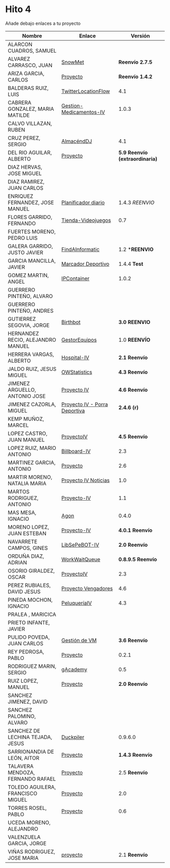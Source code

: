 # Hito 4

Añade debajo enlaces a tu proyecto

| Nombre | Enlace | Versión |
|--------|--------|---------|
| ALARCON CUADROS, SAMUEL| | |
| ALVAREZ CARRASCO, JUAN|[SnowMet](https://github.com/vaderrama/Proyecto-IV) |**Reenvío 2.7.5** |
| ARIZA GARCIA, CARLOS|[Proyecto](https://github.com/AGCarlos/IV_1819_Proyecto) | **Reenvío 1.4.2** |
| BALDERAS RUIZ, LUIS|[TwitterLocationFlow](https://github.com/luisbalru/TwitterLocationFlow) |4.1 |
| CABRERA GONZALEZ, MARIA MATILDE|[Gestion-Medicamentos-IV](https://github.com/mati3/Gestion-Medicamentos-IV)|1.0.3|
| CALVO VILLAZAN, RUBEN| | |
| CRUZ PEREZ, SERGIO|[AlmacéndDJ](https://github.com/SergioCruzPerez/InfraestructuraVirtual) |4.1 |
| DEL RIO AGUILAR, ALBERTO| [Proyecto](https://github.com/berbus/proyectoIV) | **5.9 Reenvío (extraordinaria)** |
| DIAZ HERVAS, JOSE MIGUEL| | |
| DIAZ RAMIREZ, JUAN CARLOS| | |
| ENRIQUEZ FERNANDEZ, JOSE MANUEL| [Planificador diario](https://github.com/jomaenfe/Planificador_diario-IV1819) | 1.4.3 *REENVIO* |
| FLORES GARRIDO, FERNANDO| [Tienda-Videojuegos](https://github.com/FFGFER/Proyecto-IV) | 0.7  |
| FUERTES MORENO, PEDRO LUIS| | |
| GALERA GARRIDO, JUSTO JAVIER| [FindAInformatic](https://github.com/JotaGalera/FindAInformatic) | 1.2 ***REENVIO** |
| GARCIA MANCILLA, JAVIER|[Marcador Deportivo](https://github.com/JaviMancilla/MarcadorDeportivo_IV1819)| 1.4.4 **Test** |
| GOMEZ MARTIN, ANGEL| [IPContainer](https://github.com/harvestcore/IPContainer) | 1.0.2 |
| GUERRERO PINTEÑO, ALVARO| | |
| GUERRERO PINTEÑO, ANDRES| | |
  | GUTIERREZ SEGOVIA, JORGE| [Birthbot](https://github.com/Saytes/BirthBot) | **3.0 REENVIO** |
| HERNANDEZ RECIO, ALEJANDRO MANUEL| [GestorEquipos](https://github.com/alexhzr/GestorEquipos) | 1.0 **REENVÍO** |
| HERRERA VARGAS, ALBERTO|[Hospital-IV](https://github.com/alberturria/Hospital) | **2.1 Reenvío** |
| JALDO RUIZ, JESUS MIGUEL| [OWStatistics](https://github.com/JmZero/Proyecto-IV) | **4.3 Reenvío** |
| JIMENEZ ARGUELLO, ANTONIO JOSE| [Proyecto IV](https://github.com/antonioJ95/ProyectoIV) |**4.6 Reenvío** |
| JIMENEZ CAZORLA, MIGUEL| [Proyecto IV - Porra Deportiva](https://github.com/iMiguel10/Proyecto-IV-Porra-Deportiva-)  | **2.4.6 (r)** |
| KEMP MUÑOZ, MARCEL| | |
| LOPEZ CASTRO, JUAN MANUEL|[ProyectoIV](https://github.com/juanmaLC/ProyectoIV)  | **4.5 Reenvío**|
| LOPEZ RUIZ, MARIO ANTONIO| [Billboard-IV](https://github.com/marioanloru/Billboard-IV) | 2.3 |
| MARTINEZ GARCIA, ANTONIO| [Proyecto](https://github.com/antoniomg89/Project-Z) | 2.6 |
| MARTIR MORENO, NATALIA MARIA|[Proyecto IV Noticias](https://github.com/natalia2911/ProyectoIV-BOT)|1.0|
| MARTOS RODRIGUEZ, ANTONIO|[Proyecto-IV](https://github.com/toniMR/Proyecto-IV) | 1.1 |
| MAS MESA, IGNACIO | [Agon](https://github.com/cronos2/Agon) | 0.4.0 |
| MORENO LOPEZ, JUAN ESTEBAN|[Proyecto-IV](https://github.com/juaneml/IV_1819_Proyecto) |**4.0.1 Reenvío**|
| NAVARRETE CAMPOS, GINES|[LibSePeBOT-IV](https://github.com/GinesNC/LibSePeBOT-IV) |**2.0 Reenvío**|
| ORDUÑA DIAZ, ADRIAN| [WorkWaitQueue](https://github.com/adriordi/proyectoIV) | **0.8.9.5 Reenvío** |
| OSORIO GIRALDEZ, OSCAR|[ProyectoIV](https://github.com/widowert/ProyectoIV)| 2.3 |
| PEREZ RUBIALES, DAVID JESUS| [Proyecto Vengadores](https://github.com/Davidj231996/Proyecto-Vengadores)| 4.6|
| PINEDA MOCHON, IGNACIO| [PeluqueríaIV](https://github.com/nachop97m/PeluqueriaIV) | 4.3 |
| PRALEA , MARICICA| | |
| PRIETO INFANTE, JAVIER| | |
| PULIDO POVEDA, JUAN CARLOS| [Gestión de VM](https://github.com/jcpulido97/ProyectoIV) | **3.6 Reenvío** |
| REY PEDROSA, PABLO| [Proyecto](https://github.com/PFeynman/proyecto-iv) | 0.2.1 |
| RODRIGUEZ MARIN, SERGIO|[gAcademy](https://github.com/pavocejudo/ProyectoIV)| 0.5 |
| RUIZ LOPEZ, MANUEL | [Proyecto](https://github.com/manoliot/tiempo-aemet-bot) | **2.0 Reenvío** |
| SANCHEZ JIMENEZ, DAVID| | |
| SANCHEZ PALOMINO, ALVARO| | |
| SANCHEZ DE LECHINA TEJADA, JESUS| [Duckpiler](https://github.com/jojelupipa/Duckpiler) | 0.9.6.0|
| SARRIONANDIA DE LEÓN, AITOR|[Proyecto](https://github.com/aitorSDL/proyecto-iv-1819)| **1.4.3 Reenvío** |
| TALAVERA MENDOZA, FERNANDO RAFAEL| [Proyecto](https://github.com/Thejokeri/IV-18-19-Proyecto) | 2.5 **Reenvío**|
| TOLEDO AGUILERA, FRANCISCO MIGUEL| [Proyecto](https://github.com/maikeltoledo/IV-18-19-Proyecto) | 2.0 |
| TORRES ROSEL, PABLO| [Proyecto](https://github.com/pablotr9/SimuladorBolsa-IV1819) | 0.6 |
| UCEDA MORENO, ALEJANDRO| | |
| VALENZUELA GARCIA, JORGE| | |
| VIÑAS RODRIGUEZ, JOSE MARIA | [proyecto](https://github.com/joseviro/ProyectoTPV) | 2.1 **Reenvío** |
